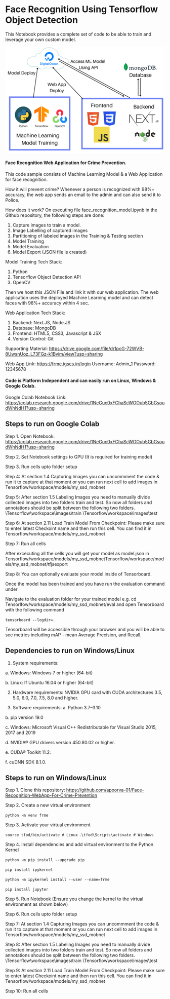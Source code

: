 
# Face Recognition Using Tensorflow Object Detection

This Notebook provides a complete set of code to be able to train and leverage your own custom model.

![Architecture](./architecture.png)


<h4>Face Recognition Web Application for Crime Prevention.</h4>
This code sample consists of Machine Learning Model & a Web Application for face recognition.

How it will prevent crime?
Whenever a person is recognized with 98%+ accuracy, the web app sends an email to the admin and can also send it to Police. 

How does it work?
On executing file face_recognition_model.ipynb in the Github repository, the following steps are done:
01) Capture images to train a model.
02) Image Labelling of captured images
03) Partitioning of labeled images in the Training & Testing section
04) Model Training
05) Model Evaluation
06) Model Export (JSON file is created)

Model Training Tech Stack: 
01) Python
02) Tensorflow Object Detection API
03) OpenCV
 
Then we host this JSON File and link it with our web application.
The web application uses the deployed Machine Learning model and can detect faces with 98%+ accuracy within 4 sec.

Web Application Tech Stack: 
01) Backend: Next.JS, Node.JS
02) Database: MongoDB
03) Frontend: HTML5, CSS3, Javascript & JSX
04) Version Control: Git

Supporting Material: https://drive.google.com/file/d/1pcG-72WVB-8UwsnUoz_L73FGz-k1Bvim/view?usp=sharing


Web App Link: https://frme.igscs.in/login
Username: Admin_1 
Password: 12345678


#### Code is Platform Independent and can easily run on Linux, Windows & Google Colab.

Google Colab Notebook Link: https://colab.research.google.com/drive/1NeGuc0xFChaScWOOub5GbGsoudWhNdH1?usp=sharing




## Steps to run on Google Colab

Step 1. Open Notebook: https://colab.research.google.com/drive/1NeGuc0xFChaScWOOub5GbGsoudWhNdH1?usp=sharing

Step 2. Set Notebook settings to GPU (It is required for training model)

Step 3. Run cells upto folder setup

Step 4: At section 1.4 Capturing Images you can uncommment the code & run it to capture at that moment or you can run next cell to add images in Tensorflow/workspace/models/my_ssd_mobnet

Step 5: After section 1.5 Labeling Images you need to manually divide collected images into two folders train and test. So now all folders and annotations should be split between the following two folders.
\Tensorflow\workspace\images\train
\Tensorflow\workspace\images\test

Step 6: At section 2.11 Load Train Model From Checkpoint: Please make sure to enter latest Checkoint name and then run this cell.
You can find it in Tensorflow/workspace/models/my_ssd_mobnet

Step 7: Run all cells

After excecuting all the cells you will get your model as model.json in Tensorflow/workspace/models/my_ssd_mobnetTensorflow/workspace/models/my_ssd_mobnet/tfjsexport

Step 8: You can optionally evaluate your model inside of Tensorboard. 

Once the model has been trained and you have run the evaluation command under 

Navigate to the evaluation folder for your trained model e.g. cd Tensorlfow/workspace/models/my_ssd_mobnet/eval
and open Tensorboard with the following command

`tensorboard --logdir=.`
 
Tensorboard will be accessible through your browser and you will be able to see metrics including mAP - mean Average Precision, and Recall.


## Dependencies to run on Windows/Linux


1. System requirements: 

a. Windows: Windows 7 or higher (64-bit)

b. Linux: If Ubuntu 16.04 or higher (64-bit) 

2. Hardware requirements: NVIDIA GPU card with CUDA architectures 3.5, 5.0, 6.0, 7.0, 7.5, 8.0 and higher.

3. Software requirements:
a. Python 3.7–3.10

b. pip version 19.0

c. Windows: Microsoft Visual C++ Redistributable for Visual Studio 2015, 2017 and 2019

d. NVIDIA® GPU drivers version 450.80.02 or higher.

e. CUDA® Toolkit 11.2.

f. cuDNN SDK 8.1.0.



## Steps to run on Windows/Linux

Step 1. Clone this repository: https://github.com/apoorva-01/Face-Recognition-WebApp-For-Crime-Prevention

Step 2. Create a new virtual environment

`python -m venv frme`

Step 3. Activate your virtual environment

`source tfod/bin/activate # Linux`
`.\tfod\Scripts\activate # Windows` 

Step 4. Install dependencies and add virtual environment to the Python Kernel

`python -m pip install --upgrade pip`

`pip install ipykernel`

`python -m ipykernel install --user --name=frme`

`pip install jupyter`


Step 5. Run Notebook (Ensure you change the kernel to the virtual environment as shown below)

Step 6. Run cells upto folder setup

Step 7: At section 1.4 Capturing Images you can uncommment the code & run it to capture at that moment or you can run next cell to add images in Tensorflow/workspace/models/my_ssd_mobnet

Step 8: After section 1.5 Labeling Images you need to manually divide collected images into two folders train and test. So now all folders and annotations should be split between the following two folders.
\Tensorflow\workspace\images\train
\Tensorflow\workspace\images\test

Step 9: At section 2.11 Load Train Model From Checkpoint: Please make sure to enter latest Checkoint name and then run this cell.
You can find it in Tensorflow/workspace/models/my_ssd_mobnet

Step 10: Run all cells


